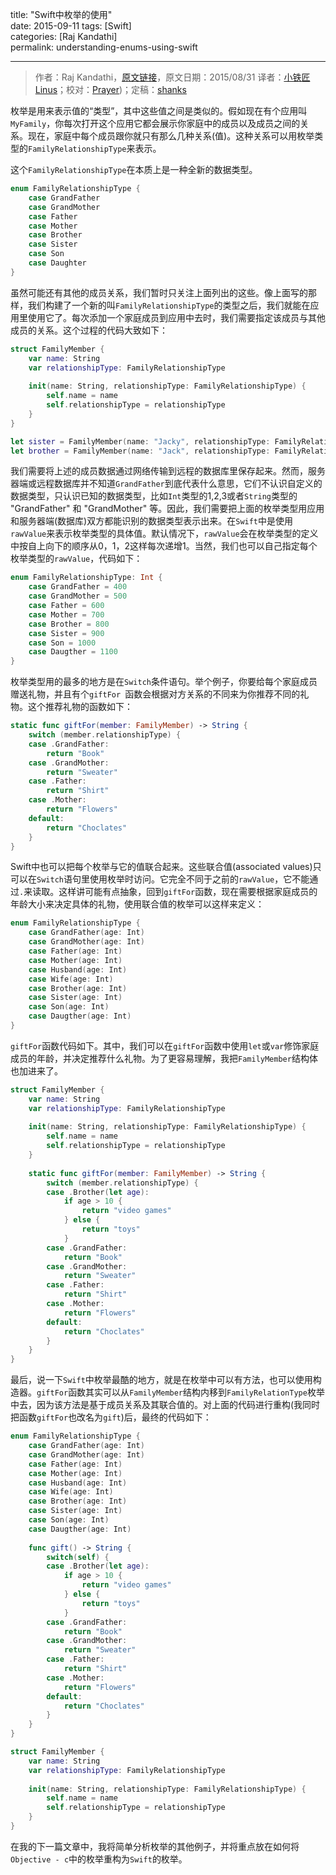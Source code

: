 title: "Swift中枚举的使用"  
date: 2015-09-11
tags: [Swift]  
categories: [Raj Kandathi]  
permalink: understanding-enums-using-swift

---
> 作者：Raj Kandathi，[原文链接](http://rajkandathi.com/understanding-enums-using-swift/)，原文日期：2015/08/31
> 译者：[小铁匠Linus](http://weibo.com/linusling)；校对：[Prayer](http://www.futantan.com))；定稿：[shanks](http://codebuild.me/)
  








枚举是用来表示值的“类型”，其中这些值之间是类似的。假如现在有个应用叫`MyFamily`，你每次打开这个应用它都会展示你家庭中的成员以及成员之间的关系。现在，家庭中每个成员跟你就只有那么几种关系(值)。这种关系可以用枚举类型的`FamilyRelationshipType`来表示。

这个`FamilyRelationshipType`在本质上是一种全新的数据类型。

<!--more-->

```swift
enum FamilyRelationshipType {
    case GrandFather
    case GrandMother
    case Father
    case Mother
    case Brother
    case Sister
    case Son
    case Daughter
}
```

虽然可能还有其他的成员关系，我们暂时只关注上面列出的这些。像上面写的那样，我们构建了一个新的叫`FamilyRelationshipType`的类型之后，我们就能在应用里使用它了。每次添加一个家庭成员到应用中去时，我们需要指定该成员与其他成员的关系。这个过程的代码大致如下：

```swift
struct FamilyMember {
    var name: String
    var relationshipType: FamilyRelationshipType
   
    init(name: String, relationshipType: FamilyRelationshipType) {
        self.name = name
        self.relationshipType = relationshipType
    }
}

let sister = FamilyMember(name: "Jacky", relationshipType: FamilyRelationshipType.Sister)
let brother = FamilyMember(name: "Jack", relationshipType: FamilyRelationshipType.Brother)
```

我们需要将上述的成员数据通过网络传输到远程的数据库里保存起来。然而，服务器端或远程数据库并不知道`GrandFather`到底代表什么意思，它们不认识自定义的数据类型，只认识已知的数据类型，比如`Int`类型的1,2,3或者`String`类型的 "GrandFather" 和 "GrandMother" 等。因此，我们需要把上面的枚举类型用应用和服务器端(数据库)双方都能识别的数据类型表示出来。在`Swift`中是使用`rawValue`来表示枚举类型的具体值。默认情况下，`rawValue`会在枚举类型的定义中按自上向下的顺序从0，1，2这样每次递增1。当然，我们也可以自己指定每个枚举类型的`rawValue`，代码如下：

```swift
enum FamilyRelationshipType: Int {
    case GrandFather = 400
    case GrandMother = 500
    case Father = 600
    case Mother = 700
    case Brother = 800
    case Sister = 900
    case Son = 1000
    case Daugther = 1100
}
```

枚举类型用的最多的地方是在`Switch`条件语句。举个例子，你要给每个家庭成员赠送礼物，并且有个`giftFor `函数会根据对方关系的不同来为你推荐不同的礼物。这个推荐礼物的函数如下：

```swift
static func giftFor(member: FamilyMember) -> String {
    switch (member.relationshipType) {
    case .GrandFather:
        return "Book"
    case .GrandMother:
        return "Sweater"
    case .Father:
        return "Shirt"
    case .Mother:
        return "Flowers"
    default:
        return "Choclates"
    }
}
```

Swift中也可以把每个枚举与它的值联合起来。这些联合值(associated values)只可以在`Switch`语句里使用枚举时访问。它完全不同于之前的`rawValue`，它不能通过`.`来读取。这样讲可能有点抽象，回到`giftFor`函数，现在需要根据家庭成员的年龄大小来决定具体的礼物，使用联合值的枚举可以这样来定义：

```swift
enum FamilyRelationshipType {
    case GrandFather(age: Int)
    case GrandMother(age: Int)
    case Father(age: Int)
    case Mother(age: Int)
    case Husband(age: Int)
    case Wife(age: Int)
    case Brother(age: Int)
    case Sister(age: Int)
    case Son(age: Int)
    case Daugther(age: Int)
}
```

`giftFor`函数代码如下。其中，我们可以在`giftFor`函数中使用`let`或`var`修饰家庭成员的年龄，并决定推荐什么礼物。为了更容易理解，我把`FamilyMember`结构体也加进来了。

```swift
struct FamilyMember {
    var name: String
    var relationshipType: FamilyRelationshipType
   
    init(name: String, relationshipType: FamilyRelationshipType) {
        self.name = name
        self.relationshipType = relationshipType
    }
   
    static func giftFor(member: FamilyMember) -> String {
        switch (member.relationshipType) {
        case .Brother(let age):
            if age > 10 {
                return "video games"
            } else {
                return "toys"
            }
        case .GrandFather:
            return "Book"
        case .GrandMother:
            return "Sweater"
        case .Father:
            return "Shirt"
        case .Mother:
            return "Flowers"
        default:
            return "Choclates"
        }
    }
}
```

最后，说一下`Swift`中枚举最酷的地方，就是在枚举中可以有方法，也可以使用构造器。`giftFor`函数其实可以从`FamilyMember`结构内移到`FamilyRelationType`枚举中去，因为该方法是基于成员关系及其联合值的。对上面的代码进行重构(我同时把函数`giftFor`也改名为`gift`)后，最终的代码如下：

```swift
enum FamilyRelationshipType {
    case GrandFather(age: Int)
    case GrandMother(age: Int)
    case Father(age: Int)
    case Mother(age: Int)
    case Husband(age: Int)
    case Wife(age: Int)
    case Brother(age: Int)
    case Sister(age: Int)
    case Son(age: Int)
    case Daugther(age: Int)
   
    func gift() -> String {
        switch(self) {
        case .Brother(let age):
            if age > 10 {
                return "video games"
            } else {
                return "toys"
            }
        case .GrandFather:
            return "Book"
        case .GrandMother:
            return "Sweater"
        case .Father:
            return "Shirt"
        case .Mother:
            return "Flowers"
        default:
            return "Choclates"
        }
    }
}

struct FamilyMember {
    var name: String
    var relationshipType: FamilyRelationshipType
   
    init(name: String, relationshipType: FamilyRelationshipType) {
        self.name = name
        self.relationshipType = relationshipType
    }
}
```

在我的下一篇文章中，我将简单分析枚举的其他例子，并将重点放在如何将`Objective - c`中的枚举重构为`Swift`的枚举。
